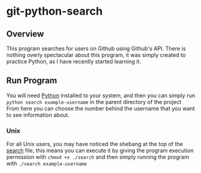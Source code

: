 # git-python-search
## Overview
This program searches for users on Github using Github's API. There is nothing overly spectacular about this program, it was simply created to practice Python, as I have recently started learning it.

## Run Program
You will need [Python](https://www.python.org/downloads/) installed to your system, and then you can simply run `python search example-username` in the parent directory of the project<br>
From here you can choose the number behind the username that you want to see information about.
### Unix
For all Unix users, you may have noticed the shebang at the top of the [search](/gitsearch) file, this means you can execute it by giving the program execution permission with `chmod +x ./search` and then simply running the program with `./search example-username`
